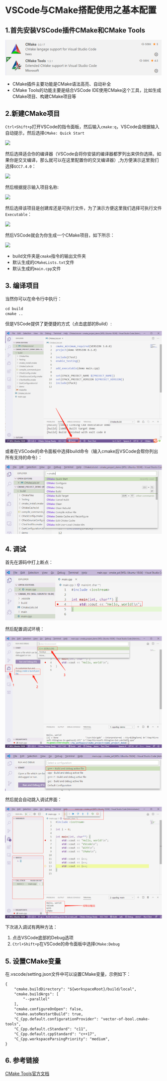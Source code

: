# VSCode与CMake搭配使用之基本配置

## 1.首先安装VSCode插件CMake和CMake Tools

![](../../../../assets/images/tools/vscode/vscode_cmake_plugin.png)


* CMake插件主要功能是CMake语法高亮、自动补全
* CMake Tools的功能主要是结合VSCode IDE使用CMake这个工具，比如生成CMake项目、构建CMake项目等


## 2.新建CMake项目

```Ctrl+Shift+p```打开VSCode的指令面板，然后输入```cmake:q```，VSCode会根据输入自动提示，然后选择```CMake: Quick Start```

![](../../../../assets/images/tools/vscode/vscode_cmake_quickstart.png)

然后选择适合你的编译器（VSCode会将你安装的编译器都罗列出来供你选择。如果你是交叉编译，那么就可以在这里配置你的交叉编译器）,为方便演示这里我们选择```GCC7.4.0```：

![](../../../../assets/images/tools/vscode/vscode_cmake_quickstart_kit.png)

然后根据提示输入项目名称:

![](../../../../../assets/images/tools/vscode/vscode_cmake_quickstart_project_name.png)

然后选择该项目是创建库还是可执行文件，为了演示方便这里我们选择可执行文件```Executable```：

![](../../../../assets/images/tools/vscode/vscode_cmake_quickstart_lib_or_exec.png)

然后VSCode就会为你生成一个CMake项目，如下所示：

![](../../../../assets/images/tools/vscode/vscode_cmake_quickstart_done.png)

* build文件夹是```cmake```指令的输出文件夹
* 默认生成的```CMakeLists.txt```文件
* 默认生成的```main.cpp```文件

## 3. 编译项目

当然你可以在命令行中执行：

```shell
cd build
cmake ..
```

但是VSCode提供了更便捷的方式（点击底部的Build）:

![](../../../../assets/images/tools/vscode/vscode_cmake_build.png)

或者在VSCode的命令面板中选择build命令（输入cmake后VSCode会帮你列出所有支持的命令）：

![](../../../../assets/images/tools/vscode/vscode_cmake_commands.png)

## 4. 调试

首先在源码中打上断点：

![](../../../../assets/images/tools/vscode/vscode_cmake_debug_breakpoint.png)

然后配置调试环境：

![](../../../../assets/images/tools/vscode/vscode_cmake_debug.png)

![](../../../../assets/images/tools/vscode/vscode_cmake_debug_select_configure.png)

然后就会自动跳入调试界面：

![](../../../../assets/images/tools/vscode/vscode_cmake_debug_done.png)

下次进入调试有两种方法：

1. 点击VSCode底部的Debug选项
2. ```Ctrl+Shift+p```在VSCode的命令面板中选择```CMake:Debug```


## 5. 设置CMake变量

在.vscode/setting.json文件中可以设置CMake变量，示例如下：

```
{
    "cmake.buildDirectory": "${workspaceRoot}/build/local",
    "cmake.buildArgs": [
        "--parallel"
    ],
    "cmake.configureOnOpen": false,
    "cmake.autoRestartBuild": true,
    "C_Cpp.default.configurationProvider": "vector-of-bool.cmake-tools",
    "C_Cpp.default.cStandard": "c11",
    "C_Cpp.default.cppStandard": "c++17",
    "C_Cpp.workspaceParsingPriority": "medium",
}
```

## 6. 参考链接

[CMake Tools官方文档](https://vector-of-bool.github.io/docs/vscode-cmake-tools/getting_started.html)